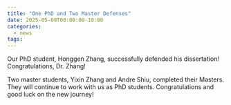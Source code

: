 ```yaml
---
title: "One PhD and Two Master Defenses"
date: 2025-05-09T00:00:00-10:00
categories:
  - news
tags:
---
```


Our PhD student, Honggen Zhang, successfully defended his dissertation! Congratulations, Dr. Zhang!

Two master students, Yixin Zhang and Andre Shiu, completed their Masters. They will continue to work with us as PhD students. Congratulations and good luck on the new journey!
